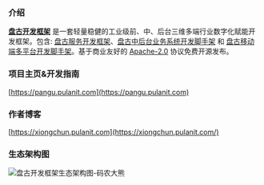 ### 介绍

[**盘古开发框架**](https://pangu.pulanit.com) 是一套轻量稳健的工业级前、中、后台三维多端行业数字化赋能开发框架。包含: [盘古服务开发框架](https://pangu.pulanit.com/docs/intro)、[盘古中后台业务系统开发脚手架](https://pangu.pulanit.com/admin/intro) 和 [盘古移动端多平台开发脚手架](https://pangu.pulanit.com/app/intro)。基于商业友好的 [Apache-2.0](https://www.apache.org/licenses/LICENSE-2.0) 协议免费开源发布。

### 项目主页&开发指南

[https://pangu.pulanit.com](https://pangu.pulanit.com)
### 作者博客
[https://xiongchun.pulanit.com](https://xiongchun.pulanit.com/)

### 生态架构图
![盘古开发框架生态架构图-码农大熊](https://gitcode.net/pulanos/pangu-framework/-/raw/master/docs/resources/doc/34-pangu-framework.png)